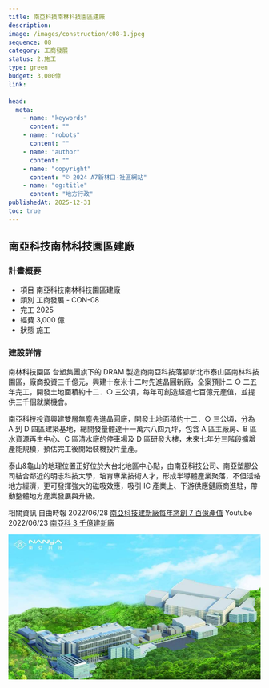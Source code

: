 ```yaml
---
title: 南亞科技南林科技園區建廠
description:
image: /images/construction/c08-1.jpeg
sequence: 08
category: 工商發展
status: 2.施工
type: green
budget: 3,000億
link:

head:
  meta:
    - name: "keywords"
      content: ""
    - name: "robots"
      content: ""
    - name: "author"
      content: ""
    - name: "copyright"
      content: "© 2024 A7新林口-社區網站"
    - name: "og:title"
      content: "地方行政"
publishedAt: 2025-12-31
toc: true
---
```


## 南亞科技南林科技園區建廠

### 計畫概要

- 項目 南亞科技南林科技園區建廠
- 類別 工商發展 - CON-08
- 完工 2025
- 經費 3,000 億
- 狀態 施工

### 建設詳情

南林科技園區
台塑集團旗下的 DRAM 製造商南亞科技落腳新北市泰山區南林科技園區，廠商投資三千億元，興建十奈米十二吋先進晶圓新廠，全案預計二 ○ 二五年完工，開發土地面積約十二．○ 三公頃，每年可創造超過七百億元產值，並提供三千個就業機會。

南亞科技投資興建雙層無塵先進晶圓廠，開發土地面積約十二．○ 三公頃，分為 A 到 D 四區建築基地，總開發量體達十一萬六八四九坪，包含 A 區主廠房、B 區水資源再生中心、C 區清水廠的停車場及 D 區研發大樓，未來七年分三階段擴增產能規模，預估完工後開始裝機投片量產。

泰山&龜山的地理位置正好位於大台北地區中心點，由南亞科技公司、南亞塑膠公司結合鄰近的明志科技大學，培育專業技術人才，形成半導體產業聚落，不但活絡地方經濟，更可發揮強大的磁吸效應，吸引 IC 產業上、下游供應鏈廠商進駐，帶動整體地方產業發展與升級。

相關資訊
自由時報 2022/06/28 <a href="https://news.ltn.com.tw/news/NewTaipei/paper/1525407">南亞科技建新廠每年將創 7 百億產值</a>
Youtube 2022/06/23 <a href="https://www.youtube.com/watch?v=M0qma7tL0ms"> 南亞科 3 千億建新廠</a>

![c08-1.jpeg](/images/construction/c08-1.jpeg)
